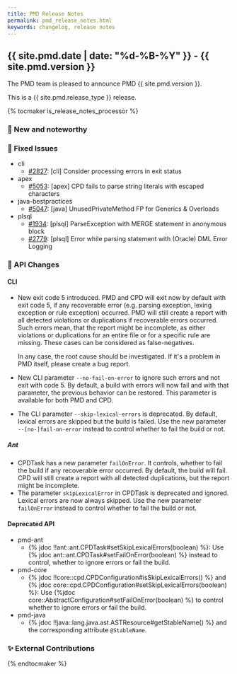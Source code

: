 ```yaml
---
title: PMD Release Notes
permalink: pmd_release_notes.html
keywords: changelog, release notes
---
```


## {{ site.pmd.date | date: "%d-%B-%Y" }} - {{ site.pmd.version }}

The PMD team is pleased to announce PMD {{ site.pmd.version }}.

This is a {{ site.pmd.release_type }} release.

{% tocmaker is_release_notes_processor %}

### 🚀 New and noteworthy

### 🐛 Fixed Issues
* cli
  * [#2827](https://github.com/pmd/pmd/issues/2827): \[cli] Consider processing errors in exit status
* apex
  * [#5053](https://github.com/pmd/pmd/issues/5053): \[apex] CPD fails to parse string literals with escaped characters
* java-bestpractices
  * [#5047](https://github.com/pmd/pmd/issues/5047): \[java] UnusedPrivateMethod FP for Generics & Overloads
* plsql
  * [#1934](https://github.com/pmd/pmd/issues/1934): \[plsql] ParseException with MERGE statement in anonymous block
  * [#2779](https://github.com/pmd/pmd/issues/2779): \[plsql] Error while parsing statement with (Oracle) DML Error Logging

### 🚨 API Changes

#### CLI

* New exit code 5 introduced. PMD and CPD will exit now by default with exit code 5, if any recoverable error
  (e.g. parsing exception, lexing exception or rule exception) occurred. PMD will still create a report with
  all detected violations or duplications if recoverable errors occurred. Such errors mean, that the report
  might be incomplete, as either violations or duplications for an entire file or for a specific rule are missing.
  These cases can be considered as false-negatives.

  In any case, the root cause should be investigated. If it's a problem in PMD itself, please create a bug report.

* New CLI parameter `--no-fail-on-error` to ignore such errors and not exit with code 5. By default,
  a build with errors will now fail and with that parameter, the previous behavior can be restored.
  This parameter is available for both PMD and CPD.

* The CLI parameter `--skip-lexical-errors` is deprecated. By default, lexical errors are skipped but the
  build is failed. Use the new parameter `--[no-]fail-on-error` instead to control whether to fail the build or not.

##### Ant

* CPDTask has a new parameter `failOnError`. It controls, whether to fail the build if any recoverable error occurred.
  By default, the build will fail. CPD will still create a report with all detected duplications, but the report might
  be incomplete.
* The parameter `skipLexicalError` in CPDTask is deprecated and ignored. Lexical errors are now always skipped.
  Use the new parameter `failOnError` instead to control whether to fail the build or not.

#### Deprecated API

* pmd-ant
  * {% jdoc !!ant::ant.CPDTask#setSkipLexicalErrors(boolean) %}: Use {% jdoc ant::ant.CPDTask#setFailOnError(boolean) %}
  instead to control, whether to ignore errors or fail the build.
* pmd-core
  * {% jdoc !!core::cpd.CPDConfiguration#isSkipLexicalErrors() %} and {% jdoc core::cpd.CPDConfiguration#setSkipLexicalErrors(boolean) %}:
  Use {%jdoc core::AbstractConfiguration#setFailOnError(boolean) %} to control whether to ignore errors or fail the build.
* pmd-java
  * {% jdoc !!java::lang.java.ast.ASTResource#getStableName() %} and the corresponding attribute `@StableName`.

### ✨ External Contributions

{% endtocmaker %}


